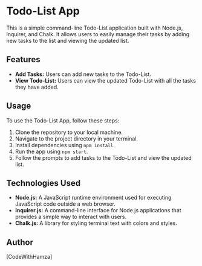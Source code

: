# Todo-List App

This is a simple command-line Todo-List application built with Node.js, Inquirer, and Chalk. It allows users to easily manage their tasks by adding new tasks to the list and viewing the updated list.

## Features

- **Add Tasks:** Users can add new tasks to the Todo-List.
- **View Todo-List:** Users can view the updated Todo-List with all the tasks they have added.

## Usage

To use the Todo-List App, follow these steps:

1. Clone the repository to your local machine.
2. Navigate to the project directory in your terminal.
3. Install dependencies using `npm install`.
4. Run the app using `npm start`.
5. Follow the prompts to add tasks to the Todo-List and view the updated list.

## Technologies Used

- **Node.js:** A JavaScript runtime environment used for executing JavaScript code outside a web browser.
- **Inquirer.js:** A command-line interface for Node.js applications that provides a simple way to interact with users.
- **Chalk.js:** A library for styling terminal text with colors and styles.

## Author

[CodeWithHamza]
